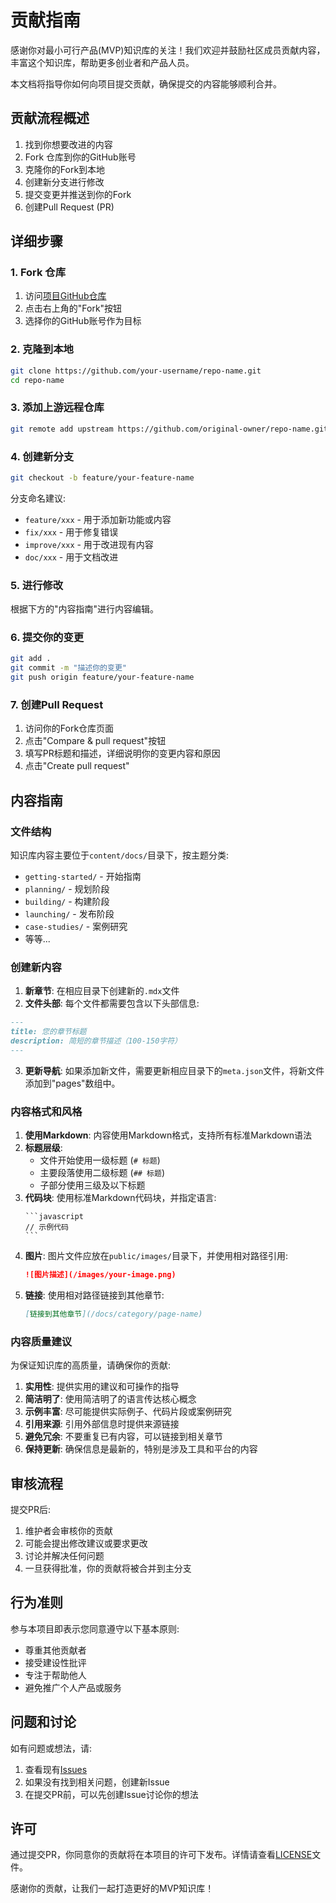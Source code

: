 # 贡献指南

感谢你对最小可行产品(MVP)知识库的关注！我们欢迎并鼓励社区成员贡献内容，丰富这个知识库，帮助更多创业者和产品人员。

本文档将指导你如何向项目提交贡献，确保提交的内容能够顺利合并。

## 贡献流程概述

1. 找到你想要改进的内容
2. Fork 仓库到你的GitHub账号
3. 克隆你的Fork到本地
4. 创建新分支进行修改
5. 提交变更并推送到你的Fork
6. 创建Pull Request (PR)

## 详细步骤

### 1. Fork 仓库

1. 访问[项目GitHub仓库](https://github.com/openbuildxyz/ai-web3-growth-journey/)
2. 点击右上角的"Fork"按钮
3. 选择你的GitHub账号作为目标

### 2. 克隆到本地

```bash
git clone https://github.com/your-username/repo-name.git
cd repo-name
```

### 3. 添加上游远程仓库

```bash
git remote add upstream https://github.com/original-owner/repo-name.git
```

### 4. 创建新分支

```bash
git checkout -b feature/your-feature-name
```

分支命名建议:
- `feature/xxx` - 用于添加新功能或内容
- `fix/xxx` - 用于修复错误
- `improve/xxx` - 用于改进现有内容
- `doc/xxx` - 用于文档改进

### 5. 进行修改

根据下方的"内容指南"进行内容编辑。

### 6. 提交你的变更

```bash
git add .
git commit -m "描述你的变更"
git push origin feature/your-feature-name
```

### 7. 创建Pull Request

1. 访问你的Fork仓库页面
2. 点击"Compare & pull request"按钮
3. 填写PR标题和描述，详细说明你的变更内容和原因
4. 点击"Create pull request"

## 内容指南

### 文件结构

知识库内容主要位于`content/docs/`目录下，按主题分类:

- `getting-started/` - 开始指南
- `planning/` - 规划阶段
- `building/` - 构建阶段
- `launching/` - 发布阶段
- `case-studies/` - 案例研究
- 等等...

### 创建新内容

1. **新章节**: 在相应目录下创建新的`.mdx`文件
2. **文件头部**: 每个文件都需要包含以下头部信息:

```md
---
title: 您的章节标题
description: 简短的章节描述（100-150字符）
---
```

3. **更新导航**: 如果添加新文件，需要更新相应目录下的`meta.json`文件，将新文件添加到"pages"数组中。

### 内容格式和风格

1. **使用Markdown**: 内容使用Markdown格式，支持所有标准Markdown语法
2. **标题层级**: 
   - 文件开始使用一级标题 (`# 标题`)
   - 主要段落使用二级标题 (`## 标题`)
   - 子部分使用三级及以下标题
3. **代码块**: 使用标准Markdown代码块，并指定语言:
   ````
   ```javascript
   // 示例代码
   ```
   ````
4. **图片**: 图片文件应放在`public/images/`目录下，并使用相对路径引用:
   ```md
   ![图片描述](/images/your-image.png)
   ```
5. **链接**: 使用相对路径链接到其他章节:
   ```md
   [链接到其他章节](/docs/category/page-name)
   ```

### 内容质量建议

为保证知识库的高质量，请确保你的贡献:

1. **实用性**: 提供实用的建议和可操作的指导
2. **简洁明了**: 使用简洁明了的语言传达核心概念
3. **示例丰富**: 尽可能提供实际例子、代码片段或案例研究
4. **引用来源**: 引用外部信息时提供来源链接
5. **避免冗余**: 不要重复已有内容，可以链接到相关章节
6. **保持更新**: 确保信息是最新的，特别是涉及工具和平台的内容

## 审核流程

提交PR后:

1. 维护者会审核你的贡献
2. 可能会提出修改建议或要求更改
3. 讨论并解决任何问题
4. 一旦获得批准，你的贡献将被合并到主分支

## 行为准则

参与本项目即表示您同意遵守以下基本原则:

- 尊重其他贡献者
- 接受建设性批评
- 专注于帮助他人
- 避免推广个人产品或服务

## 问题和讨论

如有问题或想法，请:

1. 查看现有[Issues](https://github.com/openbuildxyz/ai-web3-growth-journey/issues)
2. 如果没有找到相关问题，创建新Issue
3. 在提交PR前，可以先创建Issue讨论你的想法

## 许可

通过提交PR，你同意你的贡献将在本项目的许可下发布。详情请查看[LICENSE](LICENSE)文件。

感谢你的贡献，让我们一起打造更好的MVP知识库！ 